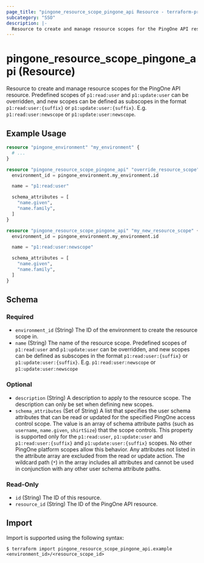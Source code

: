 ```yaml
---
page_title: "pingone_resource_scope_pingone_api Resource - terraform-provider-pingone"
subcategory: "SSO"
description: |-
  Resource to create and manage resource scopes for the PingOne API resource.  Predefined scopes of p1:read:user and p1:update:user can be overridden, and new scopes can be defined as subscopes in the format p1:read:user:{suffix} or p1:update:user:{suffix}.  E.g. p1:read:user:newscope or p1:update:user:newscope.
---
```


# pingone_resource_scope_pingone_api (Resource)

Resource to create and manage resource scopes for the PingOne API resource.  Predefined scopes of `p1:read:user` and `p1:update:user` can be overridden, and new scopes can be defined as subscopes in the format `p1:read:user:{suffix}` or `p1:update:user:{suffix}`.  E.g. `p1:read:user:newscope` or `p1:update:user:newscope`.

## Example Usage

```terraform
resource "pingone_environment" "my_environment" {
  # ...
}

resource "pingone_resource_scope_pingone_api" "override_resource_scope" {
  environment_id = pingone_environment.my_environment.id

  name = "p1:read:user"

  schema_attributes = [
    "name.given",
    "name.family",
  ]
}

resource "pingone_resource_scope_pingone_api" "my_new_resource_scope" {
  environment_id = pingone_environment.my_environment.id

  name = "p1:read:user:newscope"

  schema_attributes = [
    "name.given",
    "name.family",
  ]
}
```

<!-- schema generated by tfplugindocs -->
## Schema

### Required

- `environment_id` (String) The ID of the environment to create the resource scope in.
- `name` (String) The name of the resource scope.  Predefined scopes of `p1:read:user` and `p1:update:user` can be overridden, and new scopes can be defined as subscopes in the format `p1:read:user:{suffix}` or `p1:update:user:{suffix}`.  E.g. `p1:read:user:newscope` or `p1:update:user:newscope`

### Optional

- `description` (String) A description to apply to the resource scope.  The description can only be set when defining new scopes.
- `schema_attributes` (Set of String) A list that specifies the user schema attributes that can be read or updated for the specified PingOne access control scope. The value is an array of schema attribute paths (such as `username`, `name.given`, `shirtSize`) that the scope controls. This property is supported only for the `p1:read:user`, `p1:update:user` and `p1:read:user:{suffix}` and `p1:update:user:{suffix}` scopes. No other PingOne platform scopes allow this behavior. Any attributes not listed in the attribute array are excluded from the read or update action. The wildcard path (`*`) in the array includes all attributes and cannot be used in conjunction with any other user schema attribute paths.

### Read-Only

- `id` (String) The ID of this resource.
- `resource_id` (String) The ID of the PingOne API resource.

## Import

Import is supported using the following syntax:

```shell
$ terraform import pingone_resource_scope_pingone_api.example <environment_id>/<resource_scope_id>
```
